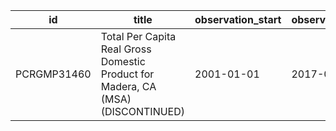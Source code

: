 | id          | title                                                                            | observation_start   | observation_end   |
|-------------|----------------------------------------------------------------------------------|---------------------|-------------------|
| PCRGMP31460 | Total Per Capita Real Gross Domestic Product for Madera, CA (MSA) (DISCONTINUED) | 2001-01-01          | 2017-01-01        |